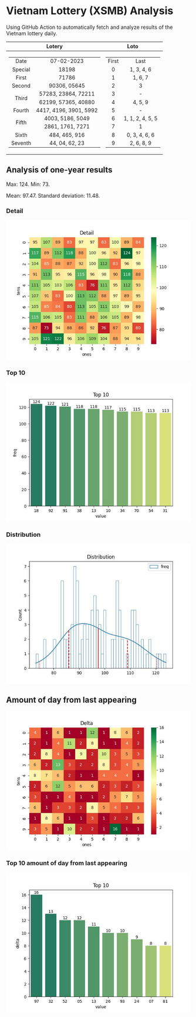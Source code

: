 # Vietnam Lottery (XSMB) Analysis

Using GitHub Action to automatically fetch and analyze results of the Vietnam lottery daily.

| Lotery      | Loto |
| :-----------: | :-----------: |
| <table><tr><td>Date</td><td>07-02-2023</td></tr><tr><td>Special</td><td>18198</td></tr><tr><td>First</td><td>71786</td></tr><tr><td>Second</td><td>90306, 05645</td></tr><tr><td rowspan="2">Third</td><td>57283, 23864, 72211</td></tr><tr><td>62199, 57365, 40880</td></tr><tr><td>Fourth</td><td>4417, 4196, 3901, 5992</td></tr><tr><td rowspan="2">Fifth</td><td>4003, 5186, 5049</td></tr><tr><td>2861, 1761, 7271</td></tr><tr><td>Sixth</td><td>484, 465, 916</td></tr><tr><td>Seventh</td><td>44, 04, 62, 23</td></tr></table> | <table><tr><td>First</td><td>Last</td></tr><tr><td>0</td><td>1, 3, 4, 6</td></tr><tr><td>1</td><td>1, 6, 7</td></tr><tr><td>2</td><td>3</td></tr><tr><td>3</td><td>-</td></tr><tr><td>4</td><td>4, 5, 9</td></tr><tr><td>5</td><td>-</td></tr><tr><td>6</td><td>1, 1, 2, 4, 5, 5</td></tr><tr><td>7</td><td>1</td></tr><tr><td>8</td><td>0, 3, 4, 6, 6</td></tr><tr><td>9</td><td>2, 6, 8, 9</td></tr></table> |

<h2>Analysis of one-year results</h2>

Max: 124. Min: 73.

Mean: 97.47. Standard deviation: 11.48.

<h3>Detail</h3>

![Detail](images/heatmap.jpg)

<h3>Top 10</h3>

![Top 10](images/top-10.jpg)

<h3>Distribution</h3>

![Distribution](images/distribution.jpg)

<h2>Amount of day from last appearing</h2>

![Delta](images/delta.jpg)

<h3>Top 10 amount of day from last appearing</h3>

![Delta top 10](images/delta_top_10.jpg)